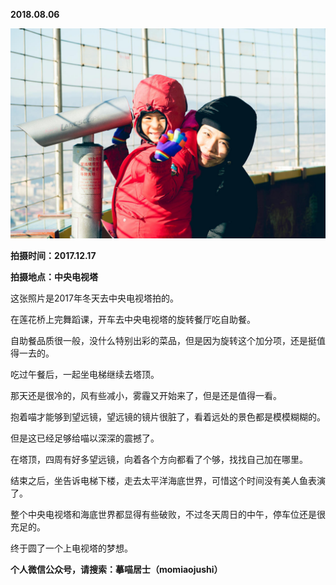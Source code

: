 
          
            
**2018.08.06**



![](img/51001-5249cbe910221bd3.jpg)




**拍摄时间：2017.12.17**

**拍摄地点：中央电视塔**

这张照片是2017年冬天去中央电视塔拍的。

在莲花桥上完舞蹈课，开车去中央电视塔的旋转餐厅吃自助餐。

自助餐品质很一般，没什么特别出彩的菜品，但是因为旋转这个加分项，还是挺值得一去的。

吃过午餐后，一起坐电梯继续去塔顶。

那天还是很冷的，风有些减小，雾霾又开始来了，但是还是值得一看。

抱着喵才能够到望远镜，望远镜的镜片很脏了，看着远处的景色都是模模糊糊的。

但是这已经足够给喵以深深的震撼了。

在塔顶，四周有好多望远镜，向着各个方向都看了个够，找找自己加在哪里。

结束之后，坐告诉电梯下楼，走去太平洋海底世界，可惜这个时间没有美人鱼表演了。

整个中央电视塔和海底世界都显得有些破败，不过冬天周日的中午，停车位还是很充足的。

终于圆了一个上电视塔的梦想。


**个人微信公众号，请搜索：摹喵居士（momiaojushi）**

          
        
